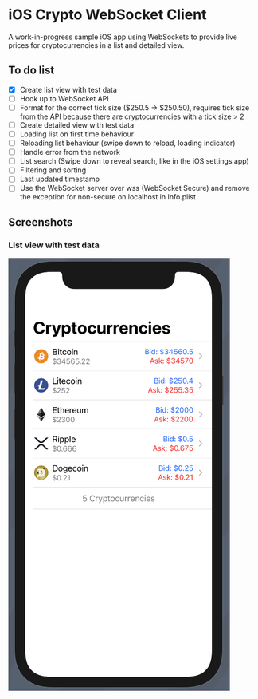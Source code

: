 # iOS Crypto WebSocket Client

A work-in-progress sample iOS app using WebSockets to provide live prices for cryptocurrencies in a list and detailed view.  

## To do list
- [X] Create list view with test data
- [ ] Hook up to WebSocket API
- [ ] Format for the correct tick size ($250.5 -> $250.50), requires tick size from the API because there are cryptocurrencies with a tick size > 2
- [ ] Create detailed view with test data
- [ ] Loading list on first time behaviour
- [ ] Reloading list behaviour (swipe down to reload, loading indicator)
- [ ] Handle error from the network
- [ ] List search (Swipe down to reveal search, like in the iOS settings app)
- [ ] Filtering and sorting
- [ ] Last updated timestamp
- [ ] Use the WebSocket server over wss (WebSocket Secure) and remove the exception for non-secure on localhost in Info.plist

## Screenshots
### List view with test data
![List view with test data](screenshots/ListViewScreenshot.png)
